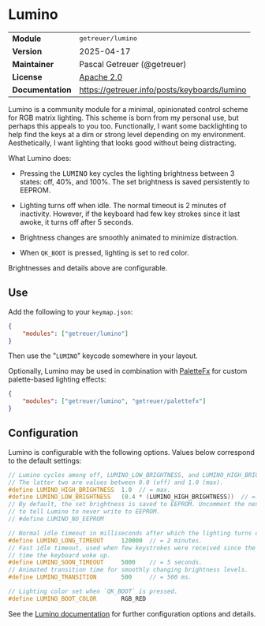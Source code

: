 # Lumino

<table>
<tr><td><b>Module</b></td><td><tt>getreuer/lumino</tt></td></tr>
<tr><td><b>Version</b></td><td>2025-04-17</td></tr>
<tr><td><b>Maintainer</b></td><td>Pascal Getreuer (@getreuer)</td></tr>
<tr><td><b>License</b></td><td><a href="../LICENSE.txt">Apache 2.0</a></td></tr>
<tr><td><b>Documentation</b></td><td>
<a href="https://getreuer.info/posts/keyboards/lumino">https://getreuer.info/posts/keyboards/lumino</a>
</td></tr>
</table>

Lumino is a community module for a minimal, opinionated control scheme for RGB
matrix lighting. This scheme is born from my personal use, but perhaps this
appeals to you too. Functionally, I want some backlighting to help find the keys
at a dim or strong level depending on my environment. Aesthetically, I want
lighting that looks good without being distracting.

What Lumino does:

- Pressing the <kbd>LUMINO</kbd> key cycles the lighting brightness between 3
  states: off, 40%, and 100%. The set brightness is saved persistently to
  EEPROM.

- Lighting turns off when idle. The normal timeout is 2&nbsp;minutes of
  inactivity. However, if the keyboard had few key strokes since it last awoke,
  it turns off after 5&nbsp;seconds.

- Brightness changes are smoothly animated to minimize distraction.

- When `QK_BOOT` is pressed, lighting is set to red color.

Brightnesses and details above are configurable.

## Use

Add the following to your `keymap.json`:

```json
{
    "modules": ["getreuer/lumino"]
}
```

Then use the "`LUMINO`" keycode somewhere in your layout.

Optionally, Lumino may be used in combination with
[PaletteFx](../palettefx/README.md) for custom palette-based lighting effects:

```json
{
    "modules": ["getreuer/lumino", "getreuer/palettefx"]
}
```

## Configuration

Lumino is configurable with the following options. Values below correspond to
the default settings:

```c
// Lumino cycles among off, LUMINO_LOW_BRIGHTNESS, and LUMINO_HIGH_BRIGHTNESS.
// The latter two are values between 0.0 (off) and 1.0 (max).
#define LUMINO_HIGH_BRIGHTNESS  1.0  // = max.
#define LUMINO_LOW_BRIGHTNESS   (0.4 * (LUMINO_HIGH_BRIGHTNESS))  // = 40%.
// By default, the set brightness is saved to EEPROM. Uncomment the next line
// to tell Lumino to never write to EEPROM.
// #define LUMINO_NO_EEPROM

// Normal idle timeout in milliseconds after which the lighting turns off.
#define LUMINO_LONG_TIMEOUT     120000  // = 2 minutes.
// Fast idle timeout, used when few keystrokes were received since the last
// time the keyboard woke up.
#define LUMINO_SOON_TIMEOUT     5000    // = 5 seconds.
// Animated transition time for smoothly changing brightness levels.
#define LUMINO_TRANSITION       500     // = 500 ms.

// Lighting color set when `QK_BOOT` is pressed.
#define LUMINO_BOOT_COLOR       RGB_RED
```

See the [Lumino
documentation](https://getreuer.info/posts/keyboards/lumino) for further
configuration options and details.
